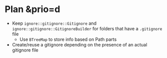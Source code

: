 # Plan &prio=d
- Keep `ignore::gitignore::Gitignore` and `ignore::gitignore::GitignoreBuilder` for folders that have a `.gitignore` file
	- Use `BTreeMap` to store info based on Path parts
- Create/reuse a gitignore depending on the presence of an actual gitignore file
